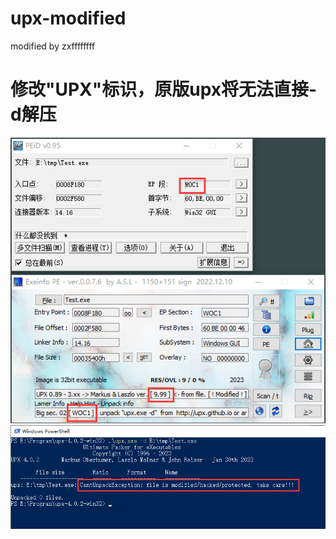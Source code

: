 # upx-modified
modified by zxffffffff

# 修改"UPX"标识，原版upx将无法直接-d解压

![image](https://github.com/zxffffffff/upx-modified/blob/devel-modified/QQ截图20230321165045.png)
![image](https://github.com/zxffffffff/upx-modified/blob/devel-modified/QQ截图20230321165227.png)
